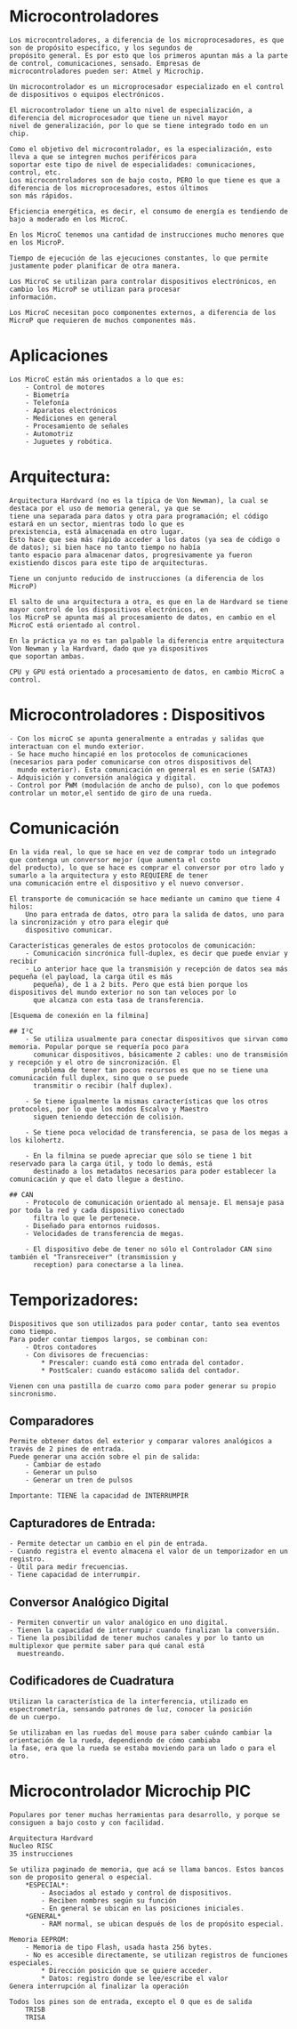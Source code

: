 
# Microcontroladores
	Los microcontroladores, a diferencia de los microprocesadores, es que son de propósito específico, y los segundos de
	propósito general. Es por esto que los primeros apuntan más a la parte de control, comunicaciones, sensado. Empresas de
	microcontroladores pueden ser: Atmel y Microchip.

	Un microcontrolador es un microprocesador especializado en el control de dispositivos o equipos electrónicos.

	El microcontrolador tiene un alto nivel de especialización, a diferencia del microprocesador que tiene un nivel mayor
	nivel de generalización, por lo que se tiene integrado todo en un chip.

	Como el objetivo del microcontrolador, es la especialización, esto lleva a que se integren muchos periféricos para
	soportar este tipo de nivel de especialidades: comunicaciones, control, etc.
	Los microcontroladores son de bajo costo, PERO lo que tiene es que a diferencia de los microprocesadores, estos últimos
	son más rápidos.

	Eficiencia energética, es decir, el consumo de energía es tendiendo de bajo a moderado en los MicroC.

	En los MicroC tenemos una cantidad de instrucciones mucho menores que en los MicroP.

	Tiempo de ejecución de las ejecuciones constantes, lo que permite justamente poder planificar de otra manera.

	Los MicroC se utilizan para controlar dispositivos electrónicos, en cambio los MicroP se utilizan para procesar
	información.

	Los MicroC necesitan poco componentes externos, a diferencia de los MicroP que requieren de muchos componentes más.


# Aplicaciones

	Los MicroC están más orientados a lo que es:
		- Control de motores
		- Biometría
		- Telefonía
		- Aparatos electrónicos
		- Mediciones en general
		- Procesamiento de señales
		- Automotriz
		- Juguetes y robótica.

# Arquitectura:

	Arquitectura Hardvard (no es la típica de Von Newman), la cual se destaca por el uso de memoria general, ya que se
	tiene una separada para datos y otra para programación; el código estará en un sector, mientras todo lo que es
	prexistencia, está almacenada en otro lugar.
	Esto hace que sea más rápido acceder a los datos (ya sea de código o de datos); si bien hace no tanto tiempo no había
	tanto espacio para almacenar datos, progresivamente ya fueron existiendo discos para este tipo de arquitecturas.

	Tiene un conjunto reducido de instrucciones (a diferencia de los MicroP)

	El salto de una arquitectura a otra, es que en la de Hardvard se tiene mayor control de los dispositivos electrónicos, en
	los MicroP se apunta maś al procesamiento de datos, en cambio en el MicroC está orientado al control.

	En la práctica ya no es tan palpable la diferencia entre arquitectura Von Newman y la Hardvard, dado que ya dispositivos
	que soportan ambas.

	CPU y GPU está orientado a procesamiento de datos, en cambio MicroC a control.

# Microcontroladores : Dispositivos
	- Con los microC se apunta generalmente a entradas y salidas que interactuan con el mundo exterior.
	- Se hace mucho hincapié en los protocolos de comunicaciones (necesarios para poder comunicarse con otros dispositivos del
	  mundo exterior). Esta comunicación en general es en serie (SATA3)
	- Adquisición y conversión analógica y digital.
	- Control por PWM (modulación de ancho de pulso), con lo que podemos controlar un motor,el sentido de giro de una rueda.

# Comunicación
	En la vida real, lo que se hace en vez de comprar todo un integrado que contenga un conversor mejor (que aumenta el costo
	del producto), lo que se hace es comprar el conversor por otro lado y sumarlo a la arquitectura y esto REQUIERE de tener
	una comunicación entre el dispositivo y el nuevo conversor.

	El transporte de comunicación se hace mediante un camino que tiene 4 hilos:
		Uno para entrada de datos, otro para la salida de datos, uno para la sincronización y otro para elegir qué
		dispositivo comunicar.

	Características generales de estos protocolos de comunicación:
		- Comunicación sincrónica full-duplex, es decir que puede enviar y recibir
		- Lo anterior hace que la transmisión y recepción de datos sea más pequeña (el payload, la carga útil es más
		  pequeña), de 1 a 2 bits. Pero que está bien porque los dispositivos del mundo exterior no son tan veloces por lo
		  que alcanza con esta tasa de transferencia.

	[Esquema de conexión en la filmina]

	## I²C
		- Se utiliza usualmente para conectar dispositivos que sirvan como memoria. Popular porque se requería poco para
		  comunicar dispositivos, básicamente 2 cables: uno de transmisión y recepción y el otro de sincronización. El
		  problema de tener tan pocos recursos es que no se tiene una comunicación full duplex, sino que o se puede
		  transmitir o recibir (half duplex).

		- Se tiene igualmente la mismas características que los otros protocolos, por lo que los modos Escalvo y Maestro
		  siguen teniendo detección de colisión.

		- Se tiene poca velocidad de transferencia, se pasa de los megas a los kilohertz.

		- En la filmina se puede apreciar que sólo se tiene 1 bit reservado para la carga útil, y todo lo demás, está
		  destinado a los metadatos necesarios para poder establecer la comunicación y que el dato llegue a destino.

	## CAN
		- Protocolo de comunicación orientado al mensaje. El mensaje pasa por toda la red y cada dispositivo conectado
		  filtra lo que le pertenece.
		- Diseñado para entornos ruidosos.
		- Velocidades de transferencia de megas.

		- El dispositivo debe de tener no sólo el Controlador CAN sino también el "Transreceiver" (transmission y
		  reception) para conectarse a la linea.

# Temporizadores:
	Dispositivos que son utilizados para poder contar, tanto sea eventos como tiempo.
	Para poder contar tiempos largos, se combinan con:
		- Otros contadores
		- Con divisores de frecuencias:
		  	* Prescaler: cuando está como entrada del contador.
			* PostScaler: cuando estácomo salida del contador.

	Vienen con una pastilla de cuarzo como para poder generar su propio sincronismo.

## Comparadores

	Permite obtener datos del exterior y comparar valores analógicos a través de 2 pines de entrada.
	Puede generar una acción sobre el pin de salida:
		- Cambiar de estado
		- Generar un pulso
		- Generar un tren de pulsos

	Importante: TIENE la capacidad de INTERRUMPIR

## Capturadores de Entrada:
	- Permite detectar un cambio en el pin de entrada.
	- Cuando registra el evento almacena el valor de un temporizador en un registro.
	- Útil para medir frecuencias.
	- Tiene capacidad de interrumpir.

## Conversor Analógico Digital
	- Permiten convertir un valor analógico en uno digital.
	- Tienen la capacidad de interrumpir cuando finalizan la conversión.
	- Tiene la posibilidad de tener muchos canales y por lo tanto un multiplexor que permite saber para qué canal está
	  muestreando.

## Codificadores de Cuadratura
	Utilizan la característica de la interferencia, utilizado en espectrometría, sensando patrones de luz, conocer la posición
	de un cuerpo.

	Se utilizaban en las ruedas del mouse para saber cuándo cambiar la orientación de la rueda, dependiendo de cómo cambiaba
	la fase, era que la rueda se estaba moviendo para un lado o para el otro.


# Microcontrolador Microchip PIC
	Populares por tener muchas herramientas para desarrollo, y porque se consiguen a bajo costo y con facilidad.

	Arquitectura Hardvard
	Nucleo RISC
	35 instrucciones

	Se utiliza paginado de memoria, que acá se llama bancos. Estos bancos son de proposito general o especial.
		*ESPECIAL*:
			- Asociados al estado y control de dispositivos.
			- Reciben nombres según su función
			- En general se ubican en las posiciones iniciales.
		*GENERAL*
			- RAM normal, se ubican después de los de propósito especial.

	Memoria EEPROM:
		- Memoria de tipo Flash, usada hasta 256 bytes.
		- No es accesible directamente, se utilizan registros de funciones especiales.
		  	* Dirección posición que se quiere acceder.
			* Datos: registro donde se lee/escribe el valor
	Genera interrupción al finalizar la operación

	Todos los pines son de entrada, excepto el 0 que es de salida
		TRISB
		TRISA
